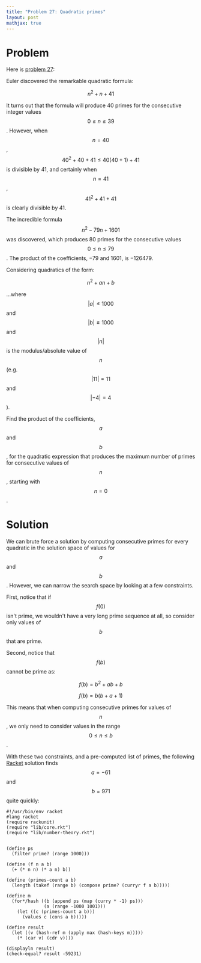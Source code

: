 ```yaml
---
title: "Problem 27: Quadratic primes"
layout: post
mathjax: true
---
```


# Problem
Here is [problem 27](https://projecteuler.net/problem=27):

Euler discovered the remarkable quadratic formula:

$$n^2+n+41$$

It turns out that the formula will produce 40 primes for the consecutive integer values $$0 \leq n \leq 39$$. However, when $$n=40$$, $$40^2+40+41 \le 40(40+1)+41$$ is divisible by 41, and certainly when $$n=41$$, $$41^2+41+41$$ is clearly divisible by 41.

The incredible formula $$n^2-79n+1601$$ was discovered, which produces 80 primes for the consecutive values $$0 \leq n \leq 79$$. The product of the coefficients, −79 and 1601, is −126479.

Considering quadratics of the form:

$$n^2+an+b$$

...where $$\lvert a \rvert \le 1000$$ and $$\lvert b \rvert \leq 1000$$ and $$\lvert n \rvert$$ is the modulus/absolute value of $$n$$ (e.g. $$\lvert 11 \rvert = 11$$ and $$\lvert -4 \rvert = 4$$).

Find the product of the coefficients, $$a$$ and $$b$$, for the quadratic expression that produces the maximum number of primes for consecutive values of $$n$$, starting with $$n=0$$.

# Solution
We can brute force a solution by computing consecutive primes for every quadratic in the solution space of values for $$a$$ and $$b$$.  However, we can narrow the search space by looking at a few constraints.

First, notice that if $$f(0)$$ isn't prime, we wouldn't have a very long prime sequence at all, so consider only values of $$b$$ that are prime.

Second, notice that $$f(b)$$ cannot be prime as:

$$f(b) = b^2+ab+b$$

$$f(b) = b(b+a+1)$$

This means that when computing consecutive primes for values of $$n$$, we only need to consider values in the range $$0 \leq n \le b$$.

With these two constraints, and a pre-computed list of primes, the following [Racket](https://github.com/retiman/project-euler/blob/main/racket/27.rkt) solution finds $$a=-61$$ and $$b=971$$ quite quickly:

```racket
#!/usr/bin/env racket
#lang racket
(require rackunit)
(require "lib/core.rkt")
(require "lib/number-theory.rkt")


(define ps
  (filter prime? (range 1000)))

(define (f n a b)
  (+ (* n n) (* a n) b))

(define (primes-count a b)
  (length (takef (range b) (compose prime? (curryr f a b)))))

(define m
  (for*/hash ((b (append ps (map (curry * -1) ps)))
              (a (range -1000 1001)))
    (let ((c (primes-count a b)))
      (values c (cons a b)))))

(define result
  (let ((v (hash-ref m (apply max (hash-keys m)))))
    (* (car v) (cdr v))))

(displayln result)
(check-equal? result -59231)
```

